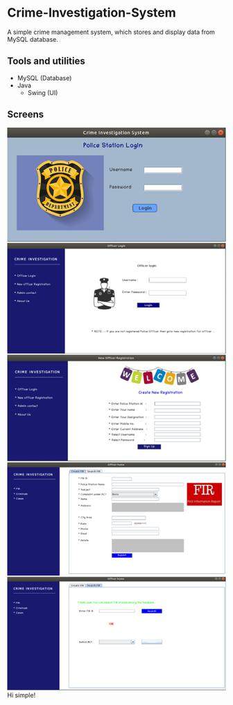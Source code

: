 # Crime-Investigation-System
A simple crime management system, which stores and display data from MySQL database.
    
## Tools and utilities
* MySQL (Database)
* Java
  * Swing (UI)
  

## Screens

![login](https://github.com/AP-Atul/Crime-Investigation-System/blob/master/screens/1.png "Login")
![officer-dash](https://github.com/AP-Atul/Crime-Investigation-System/blob/master/screens/2.png "Officer Dashboard")
![officer-reg](https://github.com/AP-Atul/Crime-Investigation-System/blob/master/screens/3.png "Officer Registeration")
![data-entry](https://github.com/AP-Atul/Crime-Investigation-System/blob/master/screens/4.png "Store Data")
![search](https://github.com/AP-Atul/Crime-Investigation-System/blob/master/screens/5.png "Search Data")
Hi simple!